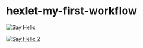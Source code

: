 # hexlet-my-first-workflow

[![Say Hello](https://github.com/svdegron/hexlet-my-first-workflow/actions/workflows/github-actions-say-hello.yml/badge.svg)](https://github.com/svdegron/hexlet-my-first-workflow/actions/workflows/github-actions-say-hello.yml)

[![Say Hello 2](https://github.com/svdegron/hexlet-my-first-workflow/actions/workflows/github-actions-say-hello.yml/badge.svg?event=push)](https://github.com/svdegron/hexlet-my-first-workflow/actions/workflows/github-actions-say-hello.yml)